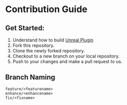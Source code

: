 # Contribution Guide

## Get Started:

1. Understand how to build [Unreal Plugin](https://docs.unrealengine.com/latest/INT/Programming/Plugins/index.html)
2. Fork this repository.
3. Clone the newly forked repository.
4. Checkout to a new branch on your local repository.
5. Push to your changes and make a pull request to us.

## Branch Naming

    feature/<featurename>
    enhance/<enhancename>
    fix/<fixname>
